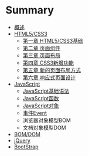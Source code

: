 # Summary

* [概述](README.md)
* [HTML5/CSS3](chapter1.md)
  * [第一章 HTML5/CSS3基础](chapter1/html3css3ji-chu.md)
  * [第二章 页面组件](chapter1/ye-mian-zu-jian.md)
  * [第三章 页面布局](chapter1/ye-mian-bu-ju.md)
  * [第四章 CSS3新增功能](chapter1/css3xin-zeng-gong-neng.md)
  * [第五章 新的页面布局方式](chapter1/xin-de-ye-mian-bu-ju-fang-shi.md)
  * [第六章 响应式页面设计](chapter1/xiang-ying-shi-ye-mian-she-ji.md)
* [JavaScript](javascript.md)
  * [JavaScript基础语法](javascript/javascriptji-chu-yu-fa.md)
  * [JavaScript函数](javascript/javascripthan-shu.md)
  * [JavaScript对象](javascript/javascriptdui-xiang.md)
  * [事件Event](javascript/shi-jian-event.md)
  * 浏览器对象模型BOM
  * 文档对象模型DOM
* [BOM/DOM](bomdom.md)
* [jQuery](jquery.md)
* [BootStrap](bootstrap.md)

